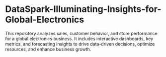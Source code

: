 # DataSpark-Illuminating-Insights-for-Global-Electronics
This repository analyzes sales, customer behavior, and store performance for a global electronics business. It includes interactive dashboards, key metrics, and forecasting insights to drive data-driven decisions, optimize resources, and enhance business growth.
